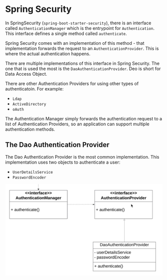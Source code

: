# Spring Security
In SpringSecurity (`spring-boot-starter-security`), there is an interface called `AuthenticationManager` which is the entrypoint for `Authentication`. This interface defines a single method called `authenticate`.

Spring Security comes with an implementation of this method - that implementation forwards the request to an `AuthenticationProvider`. This is where the actual authentication happens.

There are multiple implementations of this interface in Spring Security. The one that is used the most is the `DaoAuthenticationProvider`. Deo is short for Data Access Object. 

There are other Authentication Providers for using other types of authenticatoin. For example:
- `Ldap`
- `ActiveDirectory`
- `oAuth`

The Authentication Manager simply forwards the authentication request to a list of Authentication Providers, so an application can support multiple authentication methods.

## The Dao Authentication Provider
The Dao Authentication Provider is the most common implementation. This implementation uses two objects to authenticate a user:
- `UserDetailsService`
- `PasswordEncoder`



![Authentication Manager Diagram](./AuthenticationManagerDiagram.png)